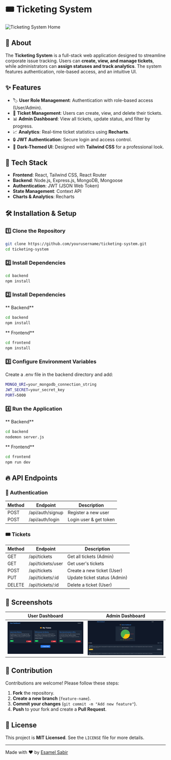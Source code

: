 # 🎟️ Ticketing System

![Ticketing System Home](frontend/public/ticketing_system.PNG)

## 📌 About
The **Ticketing System** is a full-stack web application designed to streamline corporate issue tracking. Users can **create, view, and manage tickets**, while administrators can **assign statuses and track analytics**. The system features authentication, role-based access, and an intuitive UI.

## ✨ Features
- 🏷️ **User Role Management**: Authentication with role-based access (User/Admin).
- 📝 **Ticket Management**: Users can create, view, and delete their tickets.
- 📊 **Admin Dashboard**: View all tickets, update status, and filter by progress.
- 📈 **Analytics**: Real-time ticket statistics using **Recharts**.
- 🔒 **JWT Authentication**: Secure login and access control.
- 🎨 **Dark-Themed UI**: Designed with **Tailwind CSS** for a professional look.

## 🚀 Tech Stack
- **Frontend**: React, Tailwind CSS, React Router
- **Backend**: Node.js, Express.js, MongoDB, Mongoose
- **Authentication**: JWT (JSON Web Token)
- **State Management**: Context API
- **Charts & Analytics**: Recharts

## 🛠️ Installation & Setup
### 1️⃣ Clone the Repository
```sh
git clone https://github.com/yourusername/ticketing-system.git
cd ticketing-system
```
### 2️⃣ Install Dependencies
```sh
cd backend
npm install
```
### 2️⃣ Install Dependencies
** Backend**
```sh
cd backend
npm install
```
** Frontend**
```sh
cd frontend
npm install
```
### 3️⃣ Configure Environment Variables
Create a .env file in the backend directory and add:
```sh
MONGO_URI=your_mongodb_connection_string
JWT_SECRET=your_secret_key
PORT=5000
```
### 4️⃣ Run the Application
** Backend**
```sh
cd backend
nodemon server.js
```
** Frontend**
```sh
cd frontend
npm run dev
```
## 🔥 API Endpoints

### 🔑 Authentication
| Method | Endpoint           | Description           |
|--------|-------------------|----------------------|
| POST   | /api/auth/signup  | Register a new user  |
| POST   | /api/auth/login   | Login user & get token |

### 🎟️ Tickets
| Method | Endpoint               | Description                         |
|--------|------------------------|-------------------------------------|
| GET    | /api/tickets           | Get all tickets (Admin)            |
| GET    | /api/tickets/user       | Get user's tickets                 |
| POST   | /api/tickets           | Create a new ticket (User)         |
| PUT    | /api/tickets/:id       | Update ticket status (Admin)       |
| DELETE | /api/tickets/:id       | Delete a ticket (User)             |

## 🎨 Screenshots
| User Dashboard | Admin Dashboard |
|---------------|----------------|
| ![User Dashboard](frontend/public/user_dashboard.PNG) | ![Admin Dashboard](frontend/public/admin.PNG) |

## 🤝 Contribution
Contributions are welcome! Please follow these steps:
1. **Fork** the repository.
2. **Create a new branch** (`feature-name`).
3. **Commit your changes** (`git commit -m "Add new feature"`).
4. **Push** to your fork and create a **Pull Request**.

## 📝 License
This project is **MIT Licensed**. See the `LICENSE` file for more details.

---
Made with ❤️ by [Esamel Sabir](https://github.com/Esam-jr)



